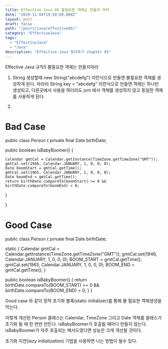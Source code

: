 ```yaml
---
title: Effective Java 05 불필요한 객체는 만들지 마라
date: "2019-11-04T19:50:00.000Z"
layout: post
draft: false
path: "/posts/java/effective05/"
category: "EffectiveJava"
tags:
  - "EffectiveJava"
  - "Java"
description: "Effective Java 정리하기 chapter 05"
---
```



Effective Java 규칙5 불필요한 객체는 만들지마라

1. String 생성할때 new String("abcdefg") 이런식으로 만들면 불필요한 객체를 생성하게 된다.
차라리 String  key = "abcdefg" 이런식으로 만들면 객체는 하나만 생성되고, 다른곳에서 사용을 하더라도 jvm 에서 객체를 생성하지 않고 동일한 객체를 사용하게 된다.


2.

# Bad Case
public class Person {
  private final Date birthDate;
  
  public boolean isBabyBoomer() {
  
    Calendar gmtCal = Calendar.getInstance(TimeZone.getTimeZone("GMT"));
    gmtCal.set(1946, Calendar.JANUARY, 1, 0, 0, 0);
    Date boomStart = gmtCal.getTime();
    gmtCal.set(1965, Calendar.JANUARY, 1, 0, 0, 0);
    Date boomEnd = gmtCal.getTime();
    return birthDate.compareTo(boomStart) >= 0 && birthDate.compareTo(boomEnd) < 0;
  }

}

# Good Case
public class Person {
  private final Date birthDate;
  
  static {
    Calendar gmtCal = Calendar.getInstance(TimeZone.getTimeZone("GMT"));
    gmtCal.set(1946, Calendar.JANUARY, 1, 0, 0, 0);
    BOOM_START = gmtCal.getTime();
    gmtCal.set(1965, Calendar.JANUARY, 1, 0, 0, 0);
    BOOM_END = gmtCal.getTime();
  }

  public boolean isBabyBoomer() {
    return birthDate.compareTo(BOOM_START) >= 0 && birthDate.compareTo(BOOM_END) < 0;
  }
}

Good case 와 같이 정적 초기화 블록(static initializer)를 통해 불 필요한 객체생성을 막는다.

이렇게 개선된 Person 클래스는 Calendar, TimeZone 그리고 Date 객체를 클래스가 초기화 될 때 한 번만 만든다. isBabyBoomer가 호출될 때마다 만들지 않는다.
 isBabyBoomer가 자주 호출되는 메서드였다면 성능은 크게 개선될 것이다.
  

초기화 지연(lazy initialization) 기법을 사용하면 나는 방법이 될수 있다.

